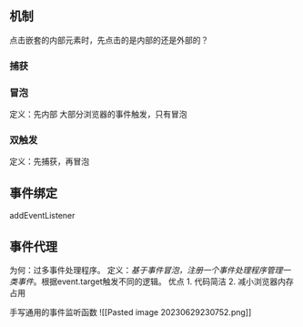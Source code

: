 ## 机制
点击嵌套的内部元素时，先点击的是内部的还是外部的？
### 捕获
### 冒泡
定义：先内部
大部分浏览器的事件触发，只有冒泡
### 双触发
定义：先捕获，再冒泡
## 事件绑定
addEventListener
## 事件代理
为何：过多事件处理程序。
定义：*基于事件冒泡，注册一个事件处理程序管理一类事件*。根据event.target触发不同的逻辑。
优点
	1. 代码简洁
	2. 减小浏览器内存占用

手写通用的事件监听函数
![[Pasted image 20230629230752.png]] 